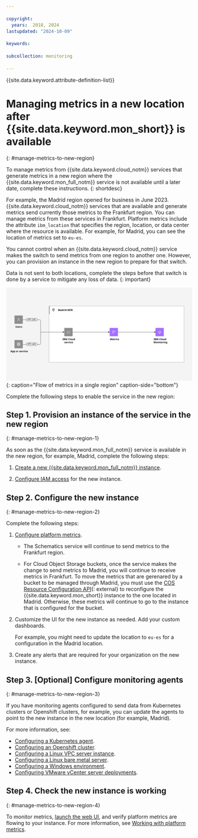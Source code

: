 ```yaml
---

copyright:
  years:  2018, 2024
lastupdated: "2024-10-09"

keywords:

subcollection: monitoring

---
```


{{site.data.keyword.attribute-definition-list}}


# Managing metrics in a new location after {{site.data.keyword.mon_short}} is available
{: #manage-metrics-to-new-region}

To manage metrics from {{site.data.keyword.cloud_notm}} services that generate metrics in a new region where the {{site.data.keyword.mon_full_notm}} service is not available until a later date, complete these instructions.
{: shortdesc}

For example, the Madrid region opened for business in June 2023. {{site.data.keyword.cloud_notm}} services that are available and generate metrics send currently those metrics to the Frankfurt region. You can manage metrics from these services in Frankfurt. Platform metrics include the attribute `ibm_location` that specifies the region, location, or data center where the resource is available. For example, for Madrid, you can see the location of metrics set to `eu-es`.

You cannot control when an {{site.data.keyword.cloud_notm}} service makes the switch to send metrics from one region to another one. However, you can provision an instance in the new region to prepare for that switch.

Data is not sent to both locations, complete the steps before that switch is done by a service to mitigate any loss of data.
{: important}

![Flow of metrics in a single region](images/Cloud-Monitoring-05-Madrid-MZR.svg "The {{site.data.keyword.mon_full_notm}} service"){: caption="Flow of metrics in a single region" caption-side="bottom"}

Complete the following steps to enable the service in the new region:

## Step 1. Provision an instance of the service in the new region
{: #manage-metrics-to-new-region-1}

As soon as the {{site.data.keyword.mon_full_notm}} service is available in the new region, for example, Madrid, complete the following steps:

1. [Create a new {{site.data.keyword.mon_full_notm}} instance](/docs/monitoring?topic=monitoring-provision).

2. [Configure IAM access](/docs/monitoring?topic=monitoring-iam) for the new instance.




## Step 2. Configure the new instance
{: #manage-metrics-to-new-region-2}

Complete the following steps:

1. [Configure platform metrics](/docs/monitoring?topic=monitoring-platform_metrics_enabling).

    - The Schematics service will continue to send metrics to the Frankfurt region.

    - For Cloud Object Storage buckets, once the service makes the change to send metrics to Madrid, you will continue to receive metrics in Frankfurt. To move the metrics that are gerenared by a bucket to be managed through Madrid, you must use the [COS Resource Configuration API](https://cloud.ibm.com/apidocs/cos/cos-configuration){: external} to reconfigure the {{site.data.keyword.mon_short}} instance to the one located in Madrid. Otherwise, these metrics will continue to go to the instance that is configured for the bucket.

2. Customize the UI for the new instance as needed. Add your custom dashboards.

    For example, you might need to update the location to `eu-es` for a configuration in the Madrid location.

4. Create any alerts that are required for your organization on the new instance.


## Step 3. [Optional] Configure monitoring agents
{: #manage-metrics-to-new-region-3}

If you have monitoring agents configured to send data from Kubernetes clusters or Openshift clusters, for example, you can update the agents to point to the new instance in the new location (for example, Madrid).

For more information, see:
- [Configuring a Kubernetes agent](/docs/monitoring?topic=monitoring-kubernetes_cluster).
- [Configuring an Openshift cluster](/docs/monitoring?topic=monitoring-openshift_cluster).
- [Configuring a Linux VPC server instance](/docs/monitoring?topic=monitoring-ubuntu#ubuntu).
- [Configuring a Linux bare metal server](/docs/monitoring?topic=monitoring-baremetal_linux).
- [Configuring a Windows environment](/docs/monitoring?topic=monitoring-windows).
- [Configuring VMware vCenter server deployments](/docs/monitoring?topic=monitoring-vmware-vcenter).


## Step 4. Check the new instance is working
{: #manage-metrics-to-new-region-4}

To monitor metrics, [launch the web UI](/docs/monitoring?topic=monitoring-getting-started#getting-started-step4), and verify platform metrics are flowing to your instance. For more information, see [Working with platform metrics](/docs/monitoring?topic=monitoring-platform_metrics_working).
